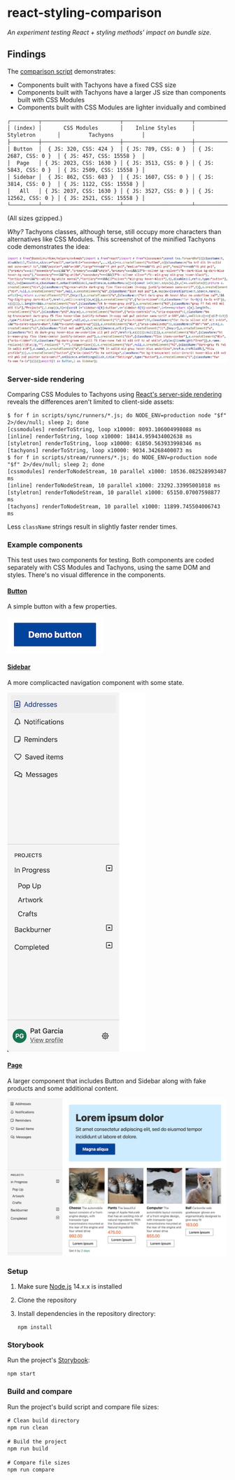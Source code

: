 # react-styling-comparison

_An experiment testing React + styling methods' impact on bundle size._

## Findings

The [comparison script](./scripts/compare.js) demonstrates:

* Components built with Tachyons have a fixed CSS size
* Components built with Tachyons have a larger JS size than components built
  with CSS Modules
* Components built with CSS Modules are lighter invidually and combined

```
┌─────────┬─────────────────────────┬──────────────────────┬───────────────────────┬──────────────────────────┐
│ (index) │       CSS Modules       │    Inline Styles     │       Styletron       │         Tachyons         │
├─────────┼─────────────────────────┼──────────────────────┼───────────────────────┼──────────────────────────┤
│ Button  │  { JS: 320, CSS: 424 }  │ { JS: 789, CSS: 0 }  │ { JS: 2687, CSS: 0 }  │ { JS: 457, CSS: 15558 }  │
│  Page   │ { JS: 2023, CSS: 1630 } │ { JS: 3513, CSS: 0 } │ { JS: 5843, CSS: 0 }  │ { JS: 2509, CSS: 15558 } │
│ Sidebar │  { JS: 862, CSS: 683 }  │ { JS: 1607, CSS: 0 } │ { JS: 3814, CSS: 0 }  │ { JS: 1122, CSS: 15558 } │
│   All   │ { JS: 2037, CSS: 1630 } │ { JS: 3527, CSS: 0 } │ { JS: 12562, CSS: 0 } │ { JS: 2521, CSS: 15558 } │
└─────────┴─────────────────────────┴──────────────────────┴───────────────────────┴──────────────────────────┘
```

(All sizes gzipped.)

_Why?_ Tachyons classes, although terse, still occupy more characters than
alternatives like CSS Modules.  This screenshot of the minified Tachyons code
demonstrates the idea:

![Screenshot of minified Tachyons components](./img/minified-tachyons.jpg)

### Server-side rendering

Comparing CSS Modules to Tachyons using [React's server-side
rendering](https://reactjs.org/docs/react-dom-server.html) reveals the
differences aren't limited to client-side assets:

```shell
$ for f in scripts/sync/runners/*.js; do NODE_ENV=production node "$f" 2>/dev/null; sleep 2; done
[cssmodules] renderToString, loop x10000: 8093.106004998088 ms
[inline] renderToString, loop x10000: 18414.959434002638 ms
[styletron] renderToString, loop x10000: 61850.563933998346 ms
[tachyons] renderToString, loop x10000: 9034.34268400073 ms
$ for f in scripts/stream/runners/*.js; do NODE_ENV=production node "$f" 2>/dev/null; sleep 2; done
[cssmodules] renderToNodeStream, 10 parallel x1000: 10536.082528993487 ms
[inline] renderToNodeStream, 10 parallel x1000: 23292.33995001018 ms
[styletron] renderToNodeStream, 10 parallel x1000: 65150.07007598877 ms
[tachyons] renderToNodeStream, 10 parallel x1000: 11899.745504006743 ms
```

Less `className` strings result in slightly faster render times.

### Example components

This test uses two components for testing. Both components are coded separately
with CSS Modules and Tachyons, using the same DOM and styles. There's no visual
difference in the components.

#### [Button](./src/Button)

A simple button with a few properties.

<img alt="Screenshot of button" height="84" src="./img/button.jpg" width="219" />

#### [Sidebar](./src/Sidebar)

A more complicacted navigation component with some state.

<img alt="Screenshot of sidebar" height="820" src="./img/sidebar.jpg" width="315" />

#### [Page](./src/Page)

A larger component that includes Button and Sidebar along with fake products and
some additional content.

<img alt="Screenshot of page" src="./img/page.jpg" />

### Setup

1. Make sure [Node.js](https://nodejs.org/en/) 14.x.x is installed
2. Clone the repository
3. Install dependencies in the repository directory:

    ```shell
    npm install
    ```

### Storybook

Run the project's [Storybook](https://storybook.js.org):

```shell
npm start
```

### Build and compare

Run the project's build script and compare file sizes:

```shell
# Clean build directory
npm run clean

# Build the project
npm run build

# Compare file sizes
npm run compare
```

